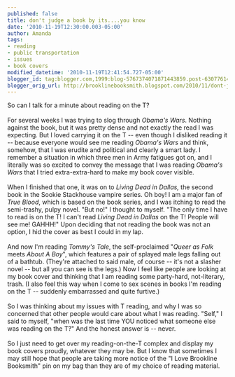 ```yaml
---
published: false
title: don't judge a book by its....you know
date: '2010-11-19T12:30:00.003-05:00'
author: Amanda
tags:
- reading
- public transportation
- issues
- book covers
modified_datetime: '2010-11-19T12:41:54.727-05:00'
blogger_id: tag:blogger.com,1999:blog-5767374071871443859.post-6307761474194897767
blogger_orig_url: http://brooklinebooksmith.blogspot.com/2010/11/dont-judge-book-by-itsyou-know.html
---
```


So can I talk for a minute about reading on the T?<br /><br />For several weeks I was trying to slog through <em>Obama's Wars</em>. Nothing against the book, but it was pretty dense and not exactly the read I was expecting. But I loved carrying it on the T -- even though I disliked reading it -- because everyone would see me reading <em>Obama's Wars</em> and think, somehow, that I was erudite and political and clearly a smart lady. I remember a situation in which three men in Army fatigues got on, and I literally was so excited to convey the message that I was reading <em>Obama's Wars</em> that I tried extra-extra-hard to make my book cover visible.<br /><br />When I finished that one, it was on to <em>Living Dead in Dallas,</em> the second book in the Sookie Stackhouse vampire series. Oh boy! I am a major fan of <em>True Blood</em>, which is based on the book series, and I was itching to read the semi-trashy, pulpy novel. "But no!" I thought to myself. "The only time I have to read is on the T! I can't read <em>Living Dead in Dallas</em> on the T! People will see me! GAHHH!" Upon deciding that not reading the book was not an option, I hid the cover as best I could in my lap.<br /><br />And now I'm reading <em>Tommy's Tale</em>, the self-proclaimed "<em>Queer as Folk</em> meets <em>About A Boy</em>", which features a pair of splayed male legs falling out of a bathtub. (They're attached to said male, of course -- it's not a slasher novel -- but all you can see is the legs.) Now I feel like people are looking at my book cover and thinking that I am reading some party-hard, not-literary, trash. (I also feel this way when I come to sex scenes in books I'm reading on the T -- suddenly embarrassed and quite furtive.)<br /><br />So I was thinking about my issues with T reading, and why I was so concerned that other people would care about what I was reading. "Self," I said to myself, "when was the last time YOU noticed what someone else was reading on the T?" And the honest answer is -- never.<br /><br />So I just need to get over my reading-on-the-T complex and display my book covers proudly, whatever they may be. But I know that sometimes I may still hope that people are taking more notice of the "I Love Brookline Booksmith" pin on my bag than they are of my choice of reading material.